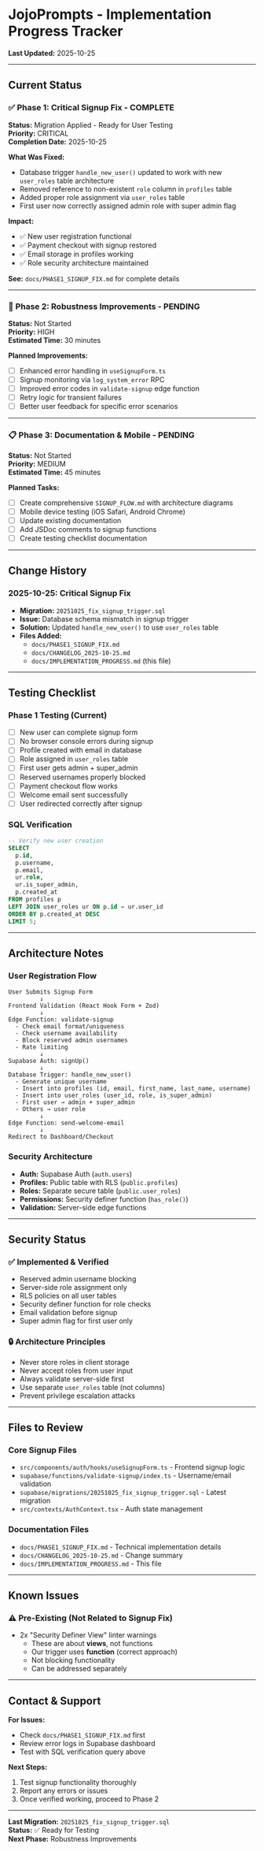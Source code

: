 # JojoPrompts - Implementation Progress Tracker

**Last Updated:** 2025-10-25

---

## Current Status

### ✅ Phase 1: Critical Signup Fix - COMPLETE
**Status:** Migration Applied - Ready for User Testing  
**Priority:** CRITICAL  
**Completion Date:** 2025-10-25

**What Was Fixed:**
- Database trigger `handle_new_user()` updated to work with new `user_roles` table architecture
- Removed reference to non-existent `role` column in `profiles` table
- Added proper role assignment via `user_roles` table
- First user now correctly assigned admin role with super admin flag

**Impact:**
- ✅ New user registration functional
- ✅ Payment checkout with signup restored
- ✅ Email storage in profiles working
- ✅ Role security architecture maintained

**See:** `docs/PHASE1_SIGNUP_FIX.md` for complete details

---

### 🔄 Phase 2: Robustness Improvements - PENDING
**Status:** Not Started  
**Priority:** HIGH  
**Estimated Time:** 30 minutes

**Planned Improvements:**
- [ ] Enhanced error handling in `useSignupForm.ts`
- [ ] Signup monitoring via `log_system_error` RPC
- [ ] Improved error codes in `validate-signup` edge function
- [ ] Retry logic for transient failures
- [ ] Better user feedback for specific error scenarios

---

### 📋 Phase 3: Documentation & Mobile - PENDING
**Status:** Not Started  
**Priority:** MEDIUM  
**Estimated Time:** 45 minutes

**Planned Tasks:**
- [ ] Create comprehensive `SIGNUP_FLOW.md` with architecture diagrams
- [ ] Mobile device testing (iOS Safari, Android Chrome)
- [ ] Update existing documentation
- [ ] Add JSDoc comments to signup functions
- [ ] Create testing checklist documentation

---

## Change History

### 2025-10-25: Critical Signup Fix
- **Migration:** `20251025_fix_signup_trigger.sql`
- **Issue:** Database schema mismatch in signup trigger
- **Solution:** Updated `handle_new_user()` to use `user_roles` table
- **Files Added:**
  - `docs/PHASE1_SIGNUP_FIX.md`
  - `docs/CHANGELOG_2025-10-25.md`
  - `docs/IMPLEMENTATION_PROGRESS.md` (this file)

---

## Testing Checklist

### Phase 1 Testing (Current)
- [ ] New user can complete signup form
- [ ] No browser console errors during signup
- [ ] Profile created with email in database
- [ ] Role assigned in `user_roles` table
- [ ] First user gets admin + super_admin
- [ ] Reserved usernames properly blocked
- [ ] Payment checkout flow works
- [ ] Welcome email sent successfully
- [ ] User redirected correctly after signup

### SQL Verification
```sql
-- Verify new user creation
SELECT 
  p.id, 
  p.username, 
  p.email, 
  ur.role, 
  ur.is_super_admin, 
  p.created_at
FROM profiles p
LEFT JOIN user_roles ur ON p.id = ur.user_id
ORDER BY p.created_at DESC
LIMIT 5;
```

---

## Architecture Notes

### User Registration Flow
```
User Submits Signup Form
         ↓
Frontend Validation (React Hook Form + Zod)
         ↓
Edge Function: validate-signup
  - Check email format/uniqueness
  - Check username availability
  - Block reserved admin usernames
  - Rate limiting
         ↓
Supabase Auth: signUp()
         ↓
Database Trigger: handle_new_user()
  - Generate unique username
  - Insert into profiles (id, email, first_name, last_name, username)
  - Insert into user_roles (user_id, role, is_super_admin)
  - First user → admin + super_admin
  - Others → user role
         ↓
Edge Function: send-welcome-email
         ↓
Redirect to Dashboard/Checkout
```

### Security Architecture
- **Auth:** Supabase Auth (`auth.users`)
- **Profiles:** Public table with RLS (`public.profiles`)
- **Roles:** Separate secure table (`public.user_roles`)
- **Permissions:** Security definer function (`has_role()`)
- **Validation:** Server-side edge functions

---

## Security Status

### ✅ Implemented & Verified
- Reserved admin username blocking
- Server-side role assignment only
- RLS policies on all user tables
- Security definer function for role checks
- Email validation before signup
- Super admin flag for first user only

### 🔒 Architecture Principles
- Never store roles in client storage
- Never accept roles from user input
- Always validate server-side first
- Use separate `user_roles` table (not columns)
- Prevent privilege escalation attacks

---

## Files to Review

### Core Signup Files
- `src/components/auth/hooks/useSignupForm.ts` - Frontend signup logic
- `supabase/functions/validate-signup/index.ts` - Username/email validation
- `supabase/migrations/20251025_fix_signup_trigger.sql` - Latest migration
- `src/contexts/AuthContext.tsx` - Auth state management

### Documentation Files
- `docs/PHASE1_SIGNUP_FIX.md` - Technical implementation details
- `docs/CHANGELOG_2025-10-25.md` - Change summary
- `docs/IMPLEMENTATION_PROGRESS.md` - This file

---

## Known Issues

### ⚠️ Pre-Existing (Not Related to Signup Fix)
- 2x "Security Definer View" linter warnings
  - These are about **views**, not functions
  - Our trigger uses **function** (correct approach)
  - Not blocking functionality
  - Can be addressed separately

---

## Contact & Support

**For Issues:**
- Check `docs/PHASE1_SIGNUP_FIX.md` first
- Review error logs in Supabase dashboard
- Test with SQL verification query above

**Next Steps:**
1. Test signup functionality thoroughly
2. Report any errors or issues
3. Once verified working, proceed to Phase 2

---

**Last Migration:** `20251025_fix_signup_trigger.sql`  
**Status:** ✅ Ready for Testing  
**Next Phase:** Robustness Improvements
